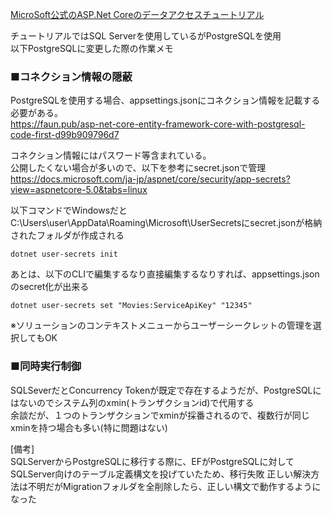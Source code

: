 [MicroSoft公式のASP.Net Coreのデータアクセスチュートリアル](https://docs.microsoft.com/ja-jp/aspnet/core/data/ef-rp/intro?view=aspnetcore-5.0&tabs=visual-studio)

チュートリアルではSQL Serverを使用しているがPostgreSQLを使用  
以下PostgreSQLに変更した際の作業メモ

### ■コネクション情報の隠蔽
PostgreSQLを使用する場合、appsettings.jsonにコネクション情報を記載する必要がある。  
https://faun.pub/asp-net-core-entity-framework-core-with-postgresql-code-first-d99b909796d7


コネクション情報にはパスワード等含まれている。  
公開したくない場合が多いので、以下を参考にsecret.jsonで管理  
https://docs.microsoft.com/ja-jp/aspnet/core/security/app-secrets?view=aspnetcore-5.0&tabs=linux

以下コマンドでWindowsだとC:\Users\user\AppData\Roaming\Microsoft\UserSecretsにsecret.jsonが格納されたフォルダが作成される
```
dotnet user-secrets init
```
あとは、以下のCLIで編集するなり直接編集するなりすれば、appsettings.jsonのsecret化が出来る
```
dotnet user-secrets set "Movies:ServiceApiKey" "12345"
```
※ソリューションのコンテキストメニューからユーザーシークレットの管理を選択してもOK

### ■同時実行制御
SQLSeverだとConcurrency Tokenが既定で存在するようだが、PostgreSQLにはないのでシステム列のxmin(トランザクションid)で代用する  
余談だが、１つのトランザクションでxminが採番されるので、複数行が同じxminを持つ場合も多い(特に問題はない)


[備考]  
SQLServerからPostgreSQLに移行する際に、EFがPostgreSQLに対してSQLServer向けのテーブル定義構文を投げていたため、移行失敗
正しい解決方法は不明だがMigrationフォルダを全削除したら、正しい構文で動作するようになった



